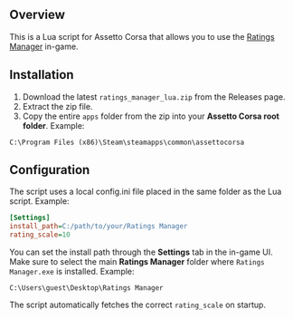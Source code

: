 ## Overview

This is a Lua script for Assetto Corsa that allows you to use the [Ratings Manager](https://github.com/ReneValjaots/Ac.Ratings) in-game.

## Installation
1. Download the latest `ratings_manager_lua.zip` from the Releases page.
2. Extract the zip file.
3. Copy the entire `apps` folder from the zip into your **Assetto Corsa root folder**. Example:

  ```
  C:\Program Files (x86)\Steam\steamapps\common\assettocorsa
  ```

## Configuration

The script uses a local config.ini file placed in the same folder as the Lua script. Example:

```ini
[Settings]
install_path=C:/path/to/your/Ratings Manager
rating_scale=10
```

You can set the install path through the **Settings** tab in the in-game UI.\
Make sure to select the main **Ratings Manager** folder where `Ratings Manager.exe` is installed. Example:

```
C:\Users\guest\Desktop\Ratings Manager
```

The script automatically fetches the correct `rating_scale` on startup.
